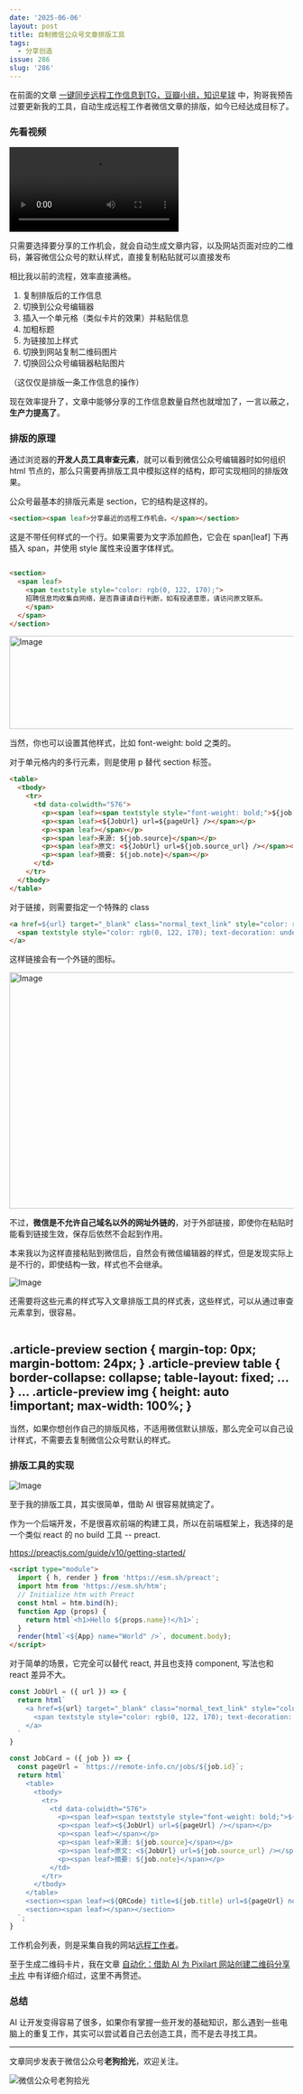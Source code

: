 ```yaml
---
date: '2025-06-06'
layout: post
title: 自制微信公众号文章排版工具
tags:
  - 分享创造
issue: 286
slug: '286'
---
```


在前面的文章 [一键同步远程工作信息到TG，豆瓣小组，知识星球](https://www.anl.gg/post/285/) 中，狗哥我预告过要更新我的工具，自动生成远程工作者微信文章的排版，如今已经达成目标了。

### 先看视频

<video controls src="https://github.com/user-attachments/assets/bd5d9baa-6844-401c-9055-40ed04e516e6"></video>

只需要选择要分享的工作机会，就会自动生成文章内容，以及网站页面对应的二维码，兼容微信公众号的默认样式，直接复制粘贴就可以直接发布

相比我以前的流程，效率直接满格。

1. 复制排版后的工作信息
2. 切换到公众号编辑器
3. 插入一个单元格（类似卡片的效果）并粘贴信息
4. 加粗标题
5. 为链接加上样式
6. 切换到网站复制二维码图片
7. 切换回公众号编辑器粘贴图片

（这仅仅是排版一条工作信息的操作）

现在效率提升了，文章中能够分享的工作信息数量自然也就增加了，一言以蔽之，**生产力提高了**。

### 排版的原理

通过浏览器的**开发人员工具审查元素**，就可以看到微信公众号编辑器时如何组织 html 节点的，那么只需要再排版工具中模拟这样的结构，即可实现相同的排版效果。

公众号最基本的排版元素是 section，它的结构是这样的。

```html
<section><span leaf>分享最近的远程工作机会。</span></section>

```

这是不带任何样式的一个行。如果需要为文字添加颜色，它会在 span[leaf] 下再插入 span，并使用 style 属性来设置字体样式。

```html

<section>
  <span leaf>
    <span textstyle style="color: rgb(0, 122, 170);">
    招聘信息均收集自网络，是否靠谱请自行判断，如有投递意愿，请访问原文联系。
    </span>
  </span>
</section>
```

<img width="802" height="165" alt="Image" src="https://github.com/user-attachments/assets/9d3394c8-2edf-456f-a51d-713d5f6534be" />

当然，你也可以设置其他样式，比如 font-weight: bold 之类的。

对于单元格内的多行元素，则是使用 p 替代 section 标签。

```html
<table>
  <tbody>
    <tr>
      <td data-colwidth="576">
        <p><span leaf><span textstyle style="font-weight: bold;">${job.title}</span></span></p>
        <p><span leaf><${JobUrl} url=${pageUrl} /></span></p>
        <p><span leaf></span></p>
        <p><span leaf>来源: ${job.source}</span></p>
        <p><span leaf>原文: <${JobUrl} url=${job.source_url} /></span></p>
        <p><span leaf>摘要: ${job.note}</span></p>
      </td>
    </tr>
  </tbody>
</table>
```

对于链接，则需要指定一个特殊的 class

```html
<a href=${url} target="_blank" class="normal_text_link" style="color: rgb(0, 122, 170);">
  <span textstyle style="color: rgb(0, 122, 170); text-decoration: underline;">${url}</span>
</a>
```

这样链接会有一个外链的图标。

<img width="815" height="419" alt="Image" src="https://github.com/user-attachments/assets/a73bfd9f-6b96-4a32-a91d-cecedb148a83" />

不过，**微信是不允许自己域名以外的网址外链的**，对于外部链接，即使你在粘贴时能看到链接生效，保存后依然不会起到作用。

本来我以为这样直接粘贴到微信后，自然会有微信编辑器的样式，但是发现实际上是不行的，即使结构一致，样式也不会继承。

![Image](https://github.com/user-attachments/assets/cda0a27c-e6a5-4c0f-a53e-7f8e3584a18b)

还需要将这些元素的样式写入文章排版工具的样式表，这些样式，可以从通过审查元素拿到，很容易。

```html
```
.article-preview section {
  margin-top: 0px;
  margin-bottom: 24px;
}
.article-preview table {
  border-collapse: collapse;
  table-layout: fixed;
  ...
}
...
.article-preview img {
  height: auto !important;
  max-width: 100%;
}
---

当然，如果你想创作自己的排版风格，不适用微信默认排版，那么完全可以自己设计样式，不需要去复制微信公众号默认的样式。

### 排版工具的实现

![Image](https://github.com/user-attachments/assets/c09559cf-1b5e-4ee0-892e-1302c6119dbe)

至于我的排版工具，其实很简单，借助 AI 很容易就搞定了。

作为一个后端开发，不是很喜欢前端的构建工具，所以在前端框架上，我选择的是一个类似 react 的 no build 工具 -- preact.

https://preactjs.com/guide/v10/getting-started/

```html
<script type="module">
  import { h, render } from 'https://esm.sh/preact';
  import htm from 'https://esm.sh/htm';
  // Initialize htm with Preact
  const html = htm.bind(h);
  function App (props) {
    return html`<h1>Hello ${props.name}!</h1>`;
  }
  render(html`<${App} name="World" />`, document.body);
</script>
```

对于简单的场景，它完全可以替代 react, 并且也支持 component, 写法也和 react 差异不大。

```js
const JobUrl = ({ url }) => {
  return html`
    <a href=${url} target="_blank" class="normal_text_link" style="color: rgb(0, 122, 170);">
      <span textstyle style="color: rgb(0, 122, 170); text-decoration: underline;">${url}</span>
    </a>
  `
}

const JobCard = ({ job }) => {
  const pageUrl = `https://remote-info.cn/jobs/${job.id}`;
  return html`
    <table>
      <tbody>
        <tr>
          <td data-colwidth="576">
            <p><span leaf><span textstyle style="font-weight: bold;">${job.title}</span></span></p>
            <p><span leaf><${JobUrl} url=${pageUrl} /></span></p>
            <p><span leaf></span></p>
            <p><span leaf>来源: ${job.source}</span></p>
            <p><span leaf>原文: <${JobUrl} url=${job.source_url} /></span></p>
            <p><span leaf>摘要: ${job.note}</span></p>
          </td>
        </tr>
      </tbody>
    </table>
    <section><span leaf><${QRCode} title=${job.title} url=${pageUrl} note=${job.note} /></span></section>
    <section><span leaf></span></section>
  `;
}
```

工作机会列表，则是采集自我的网站[远程工作者](https://remote-info.cn/)。

至于生成二维码卡片，我在文章 [自动化：借助 AI 为 Pixilart 网站创建二维码分享卡片](https://www.anl.gg/post/278/) 中有详细介绍过，这里不再赘述。

### 总结

AI 让开发变得容易了很多，如果你有掌握一些开发的基础知识，那么遇到一些电脑上的重复工作，其实可以尝试着自己去创造工具，而不是去寻找工具。

------

文章同步发表于微信公众号**老狗拾光**，欢迎关注。

![微信公众号老狗拾光](https://github.com/user-attachments/assets/1a652b8b-7f5b-4879-af52-65e1fe3f7b4d)
